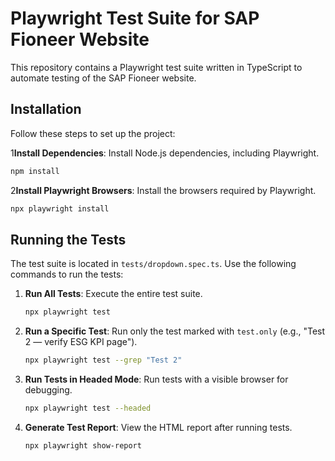 # Playwright Test Suite for SAP Fioneer Website

This repository contains a Playwright test suite written in TypeScript to automate testing of the SAP Fioneer website.

## Installation

Follow these steps to set up the project:


1**Install Dependencies**:
   Install Node.js dependencies, including Playwright.
   ```bash
   npm install
   ```

2**Install Playwright Browsers**:
   Install the browsers required by Playwright.
   ```bash
   npx playwright install
   ```

## Running the Tests

The test suite is located in `tests/dropdown.spec.ts`. Use the following commands to run the tests:

1. **Run All Tests**:
   Execute the entire test suite.
   ```bash
   npx playwright test
   ```

2. **Run a Specific Test**:
   Run only the test marked with `test.only` (e.g., "Test 2 — verify ESG KPI page").
   ```bash
   npx playwright test --grep "Test 2"
   ```

3. **Run Tests in Headed Mode**:
   Run tests with a visible browser for debugging.
   ```bash
   npx playwright test --headed
   ```

4. **Generate Test Report**:
   View the HTML report after running tests.
   ```bash
   npx playwright show-report
   ```